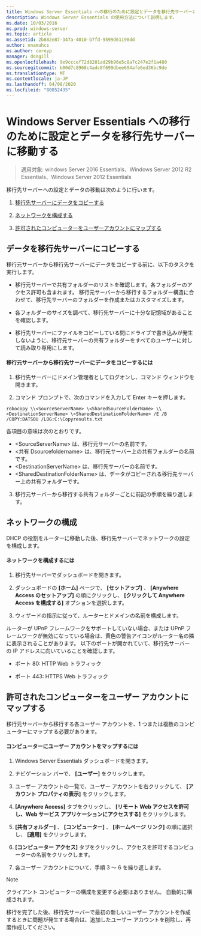 ```yaml
---
title: Windows Server Essentials への移行のために設定とデータを移行先サーバーに移動する
description: Windows Server Essentials の使用方法について説明します。
ms.date: 10/03/2016
ms.prod: windows-server
ms.topic: article
ms.assetid: 2b882e87-347a-4010-b7fd-9599d61198dd
author: nnamuhcs
ms.author: coreyp
manager: dongill
ms.openlocfilehash: 9e9cccef72d8201ad29b96e5c8a7c247e2f1a480
ms.sourcegitcommit: b00d7c8968c4adc8f699dbee694afe6ed36bc9de
ms.translationtype: MT
ms.contentlocale: ja-JP
ms.lasthandoff: 04/08/2020
ms.locfileid: "80852435"
---
```

# <a name="move-settings-and-data-to-the-destination-server-for-windows-server-essentials-migration"></a>Windows Server Essentials への移行のために設定とデータを移行先サーバーに移動する

>適用対象: windows Server 2016 Essentials、Windows Server 2012 R2 Essentials、Windows Server 2012 Essentials

移行先サーバーへの設定とデータの移動は次のように行います。

1. [移行先サーバーにデータをコピーする](#copy-data-to-the-destination-server)

2. [ネットワークを構成する](#configure-the-network) 

3. [許可されたコンピューターをユーザーアカウントにマップする](#map-permitted-computers-to-user-accounts)
 
## <a name="copy-data-to-the-destination-server"></a>データを移行先サーバーにコピーする
 移行元サーバーから移行先サーバーにデータをコピーする前に、以下のタスクを実行します。 
 
- 移行元サーバーで共有フォルダーのリストを確認します。各フォルダーのアクセス許可も含まれます。 移行元サーバーから移行するフォルダー構造に合わせて、移行先サーバーのフォルダーを作成またはカスタマイズします。 
 
- 各フォルダーのサイズを調べて、移行先サーバーに十分な記憶域があることを確認します。 
 
- 移行先サーバーにファイルをコピーしている間にドライブで書き込みが発生しないように、移行元サーバーの共有フォルダーをすべてのユーザーに対して読み取り専用にします。 
 
#### <a name="to-copy-data-from-the-source-server-to-the-destination-server"></a>移行元サーバーから移行先サーバーにデータをコピーするには 
 
1. 移行先サーバーにドメイン管理者としてログオンし、コマンド ウィンドウを開きます。 
 
2. コマンド プロンプトで、次のコマンドを入力して Enter キーを押します。 
 
 `robocopy \\<SourceServerName> \<SharedSourceFolderName> \\<DestinationServerName> \<SharedDestinationFolderName> /E /B /COPY:DATSOU /LOG:C:\Copyresults.txt` 
 
 各項目の意味は次のとおりです。
 - \<SourceServerName\> は、移行元サーバーの名前です。
 - \<共有 Dsourcefoldername\> は、移行元サーバー上の共有フォルダーの名前です。
 - \<DestinationServerName\> は、移行先サーバーの名前です。
 - \<SharedDestinationFolderName\> は、データがコピーされる移行先サーバー上の共有フォルダーです。 
 
3. 移行元サーバーから移行する共有フォルダーごとに前記の手順を繰り返します。 
 
## <a name="configure-the-network"></a>ネットワークの構成
 DHCP の役割をルーターに移動した後、移行先サーバーでネットワークの設定を構成します。 
 
#### <a name="to-configure-the-network"></a>ネットワークを構成するには 
 
1. 移行先サーバーでダッシュボードを開きます。 
 
2. ダッシュボードの **[ホーム]** ページで、 **[セットアップ]** 、 **[Anywhere Access のセットアップ]** の順にクリックし、 **[クリックして Anywhere Access を構成する]** オプションを選択します。 
 
3. ウィザードの指示に従って、ルーターとドメインの名前を構成します。 
 
 ルーターが UPnP フレームワークをサポートしていない場合、または UPnP フレームワークが無効になっている場合は、黄色の警告アイコンがルーター名の隣に表示されることがあります。 以下のポートが開かれていて、移行先サーバーの IP アドレスに向いていることを確認します。 
 
- ポート 80: HTTP Web トラフィック 
 
- ポート 443: HTTPS Web トラフィック 
 
## <a name="map-permitted-computers-to-user-accounts"></a>許可されたコンピューターをユーザー アカウントにマップする
 移行元サーバーから移行する各ユーザー アカウントを、1 つまたは複数のコンピューターにマップする必要があります。 
 
#### <a name="to-map-user-accounts-to-computers"></a>コンピューターにユーザー アカウントをマップするには
 
1. Windows Server Essentials ダッシュボードを開きます。 
 
2. ナビゲーション バーで、 **[ユーザー]** をクリックします。 
 
3. ユーザー アカウントの一覧で、ユーザー アカウントを右クリックして、 **[アカウント プロパティの表示]** をクリックします。 
 
4. **[Anywhere Access]** タブをクリックし、 **[リモート Web アクセスを許可し、Web サービス アプリケーションにアクセスする]** をクリックします。 
 
5. **[共有フォルダー]** 、 **[コンピューター]** 、 **[ホームページ リンク]** の順に選択し、 **[適用]** をクリックします。 
 
6. **[コンピューター アクセス]** タブをクリックし、アクセスを許可するコンピューターの名前をクリックします。 
 
7. 各ユーザー アカウントについて、手順 3 ～ 6 を繰り返します。 
 
> [!NOTE]
> クライアント コンピューターの構成を変更する必要はありません。 自動的に構成されます。 
>
> 移行を完了した後、移行先サーバーで最初の新しいユーザー アカウントを作成するときに問題が発生する場合は、追加したユーザー アカウントを削除し、再度作成してください。
